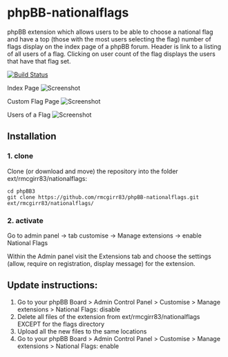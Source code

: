 phpBB-nationalflags
=========================

phpBB extension which allows users to be able to choose a national flag and have a top (those with the most users selecting the flag) number of flags display on the index page of a phpBB forum.  Header is link to a listing of all users of a flag.  Clicking on user count of the flag displays the users that have that flag set.

[![Build Status](https://travis-ci.org/rmcgirr83/phpBB-nationalflags.svg?branch=master)](https://travis-ci.org/rmcgirr83/phpBB-nationalflags)

Index Page
![Screenshot](index_page.jpg)

Custom Flag Page
![Screenshot](all_flags_of_users.jpg)

Users of a Flag
![Screenshot](users_of_flag.jpg)

## Installation

### 1. clone
Clone (or download and move) the repository into the folder ext/rmcgirr83/nationalflags:

```
cd phpBB3
git clone https://github.com/rmcgirr83/phpBB-nationalflags.git ext/rmcgirr83/nationalflags/
```

### 2. activate
Go to admin panel -> tab customise -> Manage extensions -> enable National Flags

Within the Admin panel visit the Extensions tab and choose the settings (allow, require on registration, display message) for the extension.

## Update instructions:
1. Go to your phpBB Board > Admin Control Panel > Customise > Manage extensions > National Flags: disable
2. Delete all files of the extension from ext/rmcgirr83/nationalflags EXCEPT for the flags directory
3. Upload all the new files to the same locations
4. Go to your phpBB Board > Admin Control Panel > Customise > Manage extensions > National Flags: enable
